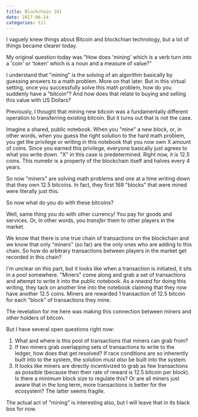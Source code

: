 ```yaml
---
title: Blockchain 101
date: 2017-06-14
categories: til
---
```


I vaguely knew things about Bitcoin and blockchian technology, but a lot of
things became clearer today.

My original question today was "How does 'mining' which is a verb turn into a
'coin' or 'token' which is a noun and a measure of value?"

I understand that "mining" is the solving of an algorithm basically by guessing
answers to a math problem. More on that later. But in this virtual setting, once
you successfully solve this math problem, how do you suddenly have a "bitcoin"?
And how does that relate to buying and selling this value with US Dollars?

Previously, I thought that mining new bitcoin was a fundamentally different
operation to transferring existing bitcoin. But it turns out that is not the case.

Imagine a shared, public notebook. When you "mine" a new block, or, in other words,
when you guess the right solution to the hard math problem, you get the privilege
or writing in this notebook that you now own X amount of coins. Since you earned
this privilege, everyone basically just agrees to what you write down. "X" in
this case is predetermined. Right now, it is 12.5 coins. This numebr is
a property of the blockchain itself and halves every 4 years.

So now "miners" are solving math problems and one at a time writing down that
they own 12.5 bitcoins. In fact, they first 169 "blocks" that were mined
were literally just this.

So now what do you do with these bitcoins?

Well, same thing you do with other currency! You pay for goods and services. Or,
in other words, you *transfer* them to other players in the market.

We know that there is one true chain of transactions on the blockchain and we know
that only "miners" (so far) are the only ones who are adding to this chain. So how
do arbitrary transactions between players in the market get recorded in this chain?

I'm unclear on this part, but it looks like when a transaction is initiated, it
sits in a pool somewhere. "Miners" come along and grab a set of transactions
and attempt to write it into the public notebook. As a *reward* for doing this writing,
they tack on another line into the notebook claiming that they now have another
12.5 coins. Miners are rewarded 1 transaction of 12.5 bitcoin for each "block" of
transactions they mine.

The revelation for me here was making this connection between miners and other
holders of bitcoin.

But I have several open questions right now:

1. What and where is this pool of transactions that miners can grab from?
1. If two miners grab overlapping sets of transactions to write to the ledger,
how does that get resolved? If race conditions are so inherently built into to
the system, the solution must _also_ be built into the system.
1. It looks like miners are directly incentivized to grab as few transactions as
possible (because then their rate of reward is 12.5 bitcoin per block). Is there
a minimum block size to regulate this? Or are all miners just aware that in the
long term, more transactions is better for the ecosystem? The latter seems fragile.

The actual act of "mining" is interesting also, but I will leave that in its
black box for now.

